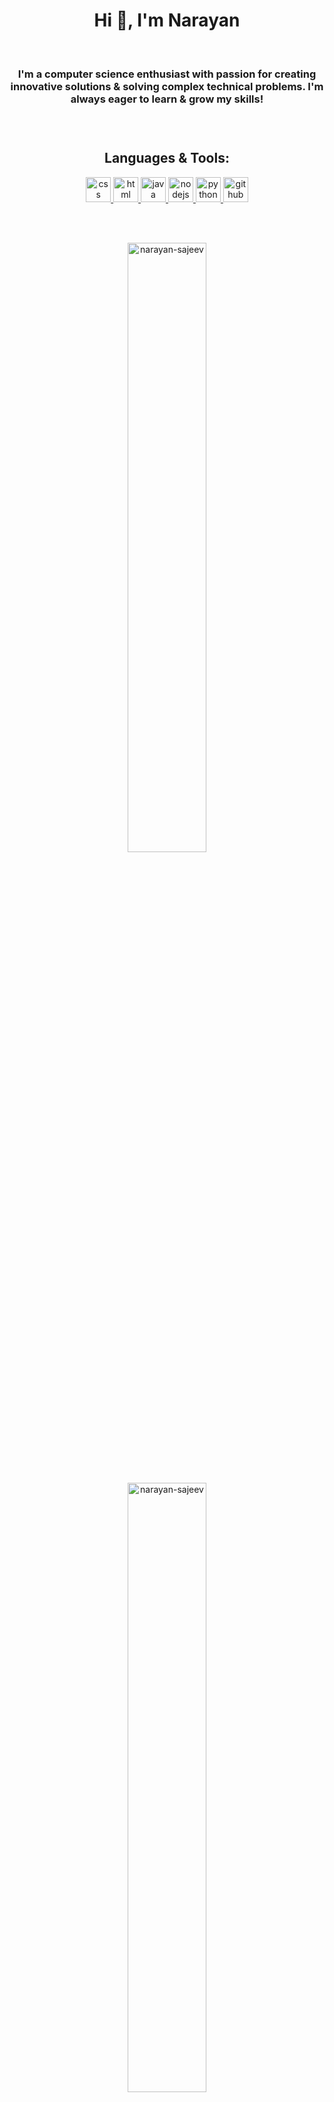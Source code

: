 <h1 align="center">Hi 👋, I'm Narayan</h1>

<br>

<h3 align="center">I'm a computer science enthusiast with passion for creating innovative solutions & solving complex technical problems. I'm always eager to learn & grow my skills!</h3>

<br>

#


<h2 align="center">Languages & Tools:</h2>

<p align="center"> <a href="https://www.w3schools.com/css/"> <img src="https://upload.wikimedia.org/wikipedia/commons/thumb/6/62/CSS3_logo.svg/800px-CSS3_logo.svg.png" alt="css" width="40" height="40"/> </a> <a href="https://www.w3schools.com/html/"> <img src="https://cdn-icons-png.flaticon.com/512/732/732212.png" alt="html" width="40" height="40"/> </a> <a href="https://www.java.com"> <img src="https://cdn-icons-png.flaticon.com/512/226/226777.png" alt="java" width="40" height="40"/> </a> <a href="https://nodejs.org/"> <img src="https://cdn.iconscout.com/icon/free/png-256/node-js-1174925.png" alt="nodejs" width="40" height="40"/> </a> <a href="https://www.python.org"> <img src="https://upload.wikimedia.org/wikipedia/commons/thumb/c/c3/Python-logo-notext.svg/1869px-Python-logo-notext.svg.png" alt="python" width="40" height="40"/> </a> <a href="https://github.com"> <img src="https://cdn-icons-png.flaticon.com/512/25/25231.png" alt="github" width="40" height="40"></p>

<br><br>

<p align="center">
    <img width="50%" src="https://github-readme-stats.vercel.app/api/top-langs?username=narayan-sajeev&show_icons=true&layout=compact&theme=dark&hide=html" alt="narayan-sajeev">
    <br><br><br>
    <img width="50%" src="https://github-readme-stats.vercel.app/api?username=narayan-sajeev&show_icons=true&theme=dark" alt="narayan-sajeev">		  
</p>

<br><br>

#

<br><br>

<p align="center">
    <img src="https://metrics.lecoq.io/narayan-sajeev">
</p>